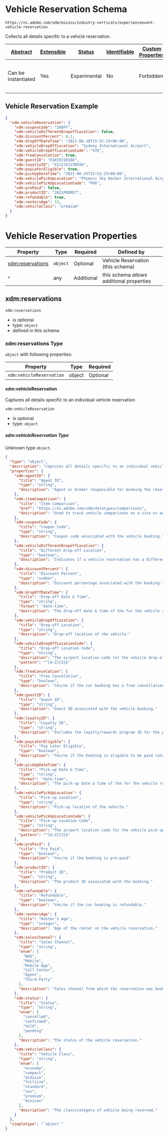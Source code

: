 
# Vehicle Reservation Schema

```
https://ns.adobe.com/xdm/mixins/industry-verticals/experienceevent-vehicle-reservation
```

Collects all details specific to a vehicle reservation.

| [Abstract](../../../../abstract.md) | [Extensible](../../../../extensions.md) | [Status](../../../../status.md) | [Identifiable](../../../../id.md) | [Custom Properties](../../../../extensions.md) | [Additional Properties](../../../../extensions.md) | Defined In |
|-------------------------------------|-----------------------------------------|---------------------------------|-----------------------------------|------------------------------------------------|----------------------------------------------------|------------|
| Can be instantiated | Yes | Experimental | No | Forbidden | Permitted | [mixins/experience-event/industry-verticals/experienceevent-vehicle-reservation.schema.json](mixins/experience-event/industry-verticals/experienceevent-vehicle-reservation.schema.json) |

## Vehicle Reservation Example
```json
{
  "xdm:vehicleReservation": {
    "xdm:couponCode": "10OFF",
    "xdm:vehicleDifferentDropoffLocation": false,
    "xdm:discountPercent": 0.1,
    "xdm:dropOffDateTime": "2021-06-18T15:52:25+00:00",
    "xdm:vehicleDropOffLocation": "Sydney International Airport",
    "xdm:vehicleDropOffLocationCode": "SYD",
    "xdm:freeCancelation": true,
    "xdm:guestID": "R101921H166",
    "xdm:loyaltyID": "X112JX123R594",
    "xdm:payLaterEligible": true,
    "xdm:pickUpDateTime": "2021-06-25T15:52:25+00:00",
    "xdm:vehiclePickUpLocation": "Phoenix Sky Harbor International Airport",
    "xdm:vehiclePickUpLocationCode": "PHX",
    "xdm:prePaid": false,
    "xdm:productID": "2021FRDMST",
    "xdm:refundable": true,
    "xdm:rentersAge": 33,
    "xdm:vehicleClass": "premium"
  }
}
```

# Vehicle Reservation Properties

| Property | Type | Required | Defined by |
|----------|------|----------|------------|
| [xdm:reservations](#xdmreservations) | `object` | Optional | Vehicle Reservation (this schema) |
| `*` | any | Additional | this schema *allows* additional properties |

## xdm:reservations


`xdm:reservations`
* is optional
* type: `object`
* defined in this schema

### xdm:reservations Type


`object` with following properties:


| Property | Type | Required |
|----------|------|----------|
| `xdm:vehicleReservation`| object | Optional |



#### xdm:vehicleReservation

Captures all details specific to an individual vehicle reservation

`xdm:vehicleReservation`
* is optional
* type: `object`

##### xdm:vehicleReservation Type

Unknown type `object`.

```json
{
  "type": "object",
  "description": "Captures all details specific to an individual vehicle reservation",
  "properties": {
    "xdm:agentID": {
      "title": "Agent ID",
      "type": "string",
      "description": "Agent or broker responsible for booking the reservation, if applicable."
    },
    "xdm:itemComparison": {
      "title": "Item Comparison",
      "$ref": "https://ns.adobe.com/xdm/datatypes/comparisons",
      "description": "Used to track vehicle comparisons on a site or an app."
    },
    "xdm:couponCode": {
      "title": "Coupon Code",
      "type": "string",
      "description": "Coupon code associated with the vehicle booking."
    },
    "xdm:vehicleDifferentDropoffLocation": {
      "title": "Different Drop-off Location",
      "type": "boolean",
      "description": "Indicates if a vehicle reservation has a different drop-off location than the pick-up location."
    },
    "xdm:discountPercent": {
      "title": "Discount Percent",
      "type": "number",
      "description": "Discount percentage associated with the booking."
    },
    "xdm:dropOffDateTime": {
      "title": "Drop-off Date & Time",
      "type": "string",
      "format": "date-time",
      "description": "The drop-off date & time of the for the vehicle reservation."
    },
    "xdm:vehicleDropOffLocation": {
      "title": "Drop-off Location",
      "type": "string",
      "description": "Drop-off location of the vehicle."
    },
    "xdm:vehicleDropOffLocationCode": {
      "title": "Drop-off Location Code",
      "type": "string",
      "description": "The airport location code for the vehicle drop off.",
      "pattern": "^[A-Z]{3}$"
    },
    "xdm:freeCancelation": {
      "title": "Free Cancelation",
      "type": "boolean",
      "description": "Yes/no if the car booking has a free cancellation."
    },
    "xdm:guestID": {
      "title": "Guest ID",
      "type": "string",
      "description": "Guest ID associated with the vehicle booking."
    },
    "xdm:loyaltyID": {
      "title": "Loyalty ID",
      "type": "string",
      "description": "Includes the loyalty/rewards program ID for the passenger listed in the reservation."
    },
    "xdm:payLaterEligible": {
      "title": "Pay Later Eligible",
      "type": "boolean",
      "description": "Yes/no if the booking is eligible to be paid later."
    },
    "xdm:pickUpDateTime": {
      "title": "Pick-up Date & Time",
      "type": "string",
      "format": "date-time",
      "description": "The pick-up date & time of the for the vehicle reservation."
    },
    "xdm:vehiclePickUpLocation": {
      "title": "Pick-up Location",
      "type": "string",
      "description": "Pick-up location of the vehicle."
    },
    "xdm:vehiclePickUpLocationCode": {
      "title": "Pick-up Location Code",
      "type": "string",
      "description": "The airport location code for the vehicle pick up.",
      "pattern": "^[A-Z]{3}$"
    },
    "xdm:prePaid": {
      "title": "Pre Paid",
      "type": "boolean",
      "description": "Yes/no if the booking is pre-paid"
    },
    "xdm:productID": {
      "title": "Product ID",
      "type": "string",
      "description": "The product ID associated with the booking."
    },
    "xdm:refundable": {
      "title": "Refundable",
      "type": "boolean",
      "description": "Yes/no if the car booking is refundable."
    },
    "xdm:rentersAge": {
      "title": "Renter's Age",
      "type": "integer",
      "description": "Age of the renter on the vehicle reservation."
    },
    "xdm:salesChannel": {
      "title": "Sales Channel",
      "type": "string",
      "enum": [
        "Web",
        "Mobile",
        "Mobile App",
        "Call Center",
        "Agent",
        "Third-Party"
      ],
      "description": "Sales channel from which the reservation was booked."
    },
    "xdm:status": {
      "title": "Status",
      "type": "string",
      "enum": [
        "cancelled",
        "confirmed",
        "hold",
        "pending"
      ],
      "description": "The status of the vehicle reservation."
    },
    "xdm:vehicleClass": {
      "title": "Vehicle Class",
      "type": "string",
      "enum": [
        "economy",
        "compact",
        "midsize",
        "fullsize",
        "standard",
        "suv",
        "premium",
        "minivan"
      ],
      "description": "The class/category of vehicle being reserved."
    }
  },
  "simpletype": "`object`"
}
```









